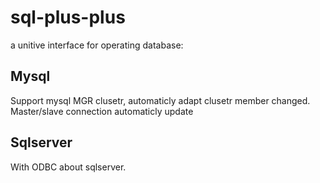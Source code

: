 # sql-plus-plus
a unitive interface for operating database:
## Mysql
Support mysql MGR clusetr, automaticly adapt clusetr member changed. Master/slave connection automaticly update
## Sqlserver
With ODBC about sqlserver.
